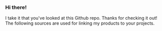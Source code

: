 ### Hi there!
I take it that you've looked at this Github repo. Thanks for checking it out! The following sources are used for linking my products to your projects.
